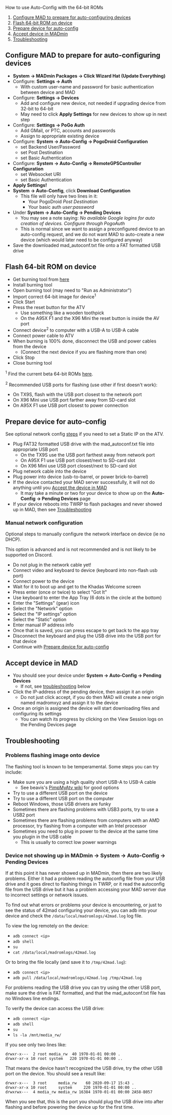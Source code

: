 How to use Auto-Config with the 64-bit ROMs
1. [Configure MAD to prepare for auto-configuring devices](#configure-mad-to-prepare-for-auto-configuring-devices)
2. [Flash 64-bit ROM on device](#flash-64-bit-rom-on-device)
3. [Prepare device for auto-config](#prepare-device-for-auto-config)
4. [Accept device in MADmin](#accept-device-in-mad)
5. [Troubleshooting](#troubleshooting)

## Configure MAD to prepare for auto-configuring devices
 - **System -> MADmin Packages -> Click Wizard Hat (Update Everything)**
 - Configure: **Settings -> Auth**
   - With custom user-name and password for basic authentication between device and MAD
 - Configure: **Settings -> Devices**
   - Add and configure new device, not needed if upgrading device from 32-bit to 64-bit
   - May need to click **Apply Settings** for new devices to show up in next step
 - Configure: **Settings -> PoGo Auth**
   - Add GMail, or PTC, accounts and passwords
   - Assign to appropriate existing device
 - Configure: **System -> Auto-Config -> PogoDroid Configuration**
   - set Backend User/Password
   - set Post Destination
   - set Basic Authentication
 - Configure: **System -> Auto-Config -> RemoteGPSController Configuration**
   - set Websocket URI
   - set Basic Authentication
 - **Apply Settings!**
 - **System -> Auto-Config**, click **Download Configuration**
   - This file will only have two lines in it:
     - Your PogoDroid *Post Destination*
     - Your basic auth *user:password*
 - Under **System -> Auto-Config -> Pending Devices**
   - You may see a note saying: *No available Google logins for auto creation of devices. Configure through PogoAuth*
   - This is normal since we want to assign a preconfigured device to an auto-config request, and we do not want MAD to auto-create a new device (which would later need to be configured anyway)
 - Save the downloaded mad_autoconf.txt file onto a FAT formatted USB drive

## Flash 64-bit ROM on device
 - Get burning tool from [here](https://github.com/Map-A-Droid/MAD-ATV/wiki#flashing-instructions)
 - Install burning tool
 - Open burning tool (may need to "Run as Administrator")
 - Import correct 64-bit image for device<sup>1</sup>
 - Click Start
 - Press the reset button for the ATV
   - Use something like a wooden toothpick
   - On the A95X F1 and the X96 Mini the reset button is inside the AV port
 - Connect device<sup>2</sup> to computer with a USB-A to USB-A cable
 - Connect power cable to ATV
 - When burning is 100% done, disconnect the USB and power cables from the device
   - (Connect the next device if you are flashing more than one)
 - Click Stop
 - Close burning tool

<sup>1</sup> Find the current beta 64-bit ROMs [here](https://github.com/Map-A-Droid/MAD-ATV/releases/tag/mad64_beta5).

<sup>2</sup> Recommended USB ports for flashing (use other if first doesn't work):
 - On TX9S, flash with the USB port closest to the network port
 - On X96 Mini use USB port farther away from SD-card slot
 - On A95X F1 use USB port closest to power connection

## Prepare device for auto-config
See optional network config [steps](#manual-network-configuration) if you need to set a Static IP on the ATV.

 - Plug FAT32 formatted USB drive with the mad_autoconf.txt file into appropriate USB port
   - On the TX9S use the USB port farthest away from network port
   - On A95X F1 use USB port closest/next to SD-card slot
   - On X96 Mini use USB port closest/next to SD-card slot
 - Plug network cable into the device
 - Plug power into device (usb-to-barrel, or power brick-to-barrel)
 - If the device contacted your MAD server successfully, it will not do anything until you [Accept the device in MAD](#accept-device-in-mad)
   - It may take a minute or two for your device to show up on the **Auto-Config -> Pending Devices** page
 - If your device reboots into TWRP to flash packages and never showed up in MAD, then see [Troubleshooting](#troubleshooting)

### Manual network configuration
Optional steps to manually configure the network interface on device (ie no DHCP).

This option is advanced and is not recommended and is not likely to be supported on Discord.

 - Do not plug in the network cable yet!
 - Connect video and keyboard to device (keyboard into non-flash usb port)
 - Connect power to the device
 - Wait for it to boot up and get to the Khadas Welcome screen
 - Press enter (once or twice) to select "Got It"
 - Use keyboard to enter the App Tray (6 dots in the circle at the bottom)
 - Enter the "Settings" (gear) icon
 - Select the "Network" option
 - Select the "IP settings" option
 - Select the "Static" option
 - Enter manual IP address info
 - Once that is saved, you can press escape to get back to the app tray
 - Disconnect the keyboard and plug the USB drive into the USB port for that device
 - Continue with [Prepare device for auto-config](#prepare-device-for-auto-config)

## Accept device in MAD
 - You should see your device under **System -> Auto-Config -> Pending Devices**
   - If not, see [troubleshooting](#troubleshooting) below
 - Click the IP-address of the pending device, then assign it an origin
   - Do not just click accept, if you do then MAD will create a new origin named madromxyz and assign it to the device
 - Once an origin is assigned the device will start downloading files and configuring its settings
   - You can watch its progress by clicking on the View Session logs on the Pending Devices page

## Troubleshooting

### Problems flashing image onto device
The flashing tool is known to be temperamental. Some steps you can try include:

 - Make sure you are using a high quality short USB-A to USB-A cable
   - See beavis's [PimpMyAtv wiki](https://github.com/madBeavis/PimpMyAtv/wiki/Cabling) for good options
 - Try to use a different USB port on the device
 - Try to use a different USB port on the computer
 - Reboot Windows, those USB drivers are funky
 - Sometimes there are flashing problems with USB3 ports, try to use a USB2 port
 - Sometimes there are flashing problems from computers with an AMD processor, try flashing from a computer with an Intel processor
 - Sometimes you need to plug in power to the device at the same time you plugin in the USB cable
   - This is usually to correct low power warnings

### Device not showing up in MADmin -> System -> Auto-Config -> Pending Devices

If at this point it has never showed up in MADmin, then there are two likely problems.
Either it had a problem reading the autoconfig file from your USB drive and it goes direct to flashing things in TWRP,
or it read the autoconfig file from the USB drive but it has a problem accessing your MAD server due to incorrect settings or network issues.

To find out what errors or problems your device is encountering, or just to see the status of 42mad
configuring your device, you can adb into your device and check the `/data/local/madromlogs/42mad.log` log
file.

To view the log remotely on the device:
 - `adb connect <ip>`
 - `adb shell`
 - `su`
 - `cat /data/local/madromlogs/42mad.log`

Or to bring the file locally (and save it to `/tmp/42mad.log`):
 - `adb connect <ip>`
 - `adb pull /data/local/madromlogs/42mad.log /tmp/42mad.log`

For problems reading the USB drive you can try using the other USB port,
make sure the drive is FAT formatted, and that the mad_autoconf.txt file has no Windows line endings.

To verify the device can access the USB drive:
 - `adb connect <ip>`
 - `adb shell`
 - `su`
 - `ls -la /mnt/media_rw/`
 
If you see only two lines like:
```
drwxr-x---  2 root media_rw  40 1970-01-01 00:00 .
drwxr-xr-x 10 root system   220 1970-01-01 00:00 ..
```

That means the device hasn't recognized the USB drive, try the other USB port on the device.
You should see a result like:
```
drwxr-x---  3 root     media_rw    60 2020-09-17 15:43 .
drwxr-xr-x 10 root     system     220 1970-01-01 00:00 ..
drwxrwx---  4 media_rw media_rw 16384 1970-01-01 00:00 2A58-B057
```

When you see that, this is the port you should plug the USB drive into after flashing and before powering the device up for the first time.
